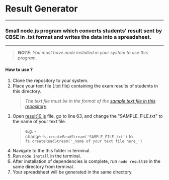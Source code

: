 # Result Generator

---

### Small node.js program which converts students' result sent by CBSE in .txt format and writes the data into a spreadsheet.

---

> _**NOTE**: You must have node installed in your system to use this program._

#### How to use ?

1. Clone the repository to your system.
2. Place your text file (.txt file) containing the exam results of students in this directory.
   > _The text file must be in the format of the [sample text file in this repository](./SAMPLE_FILE.txt)_
3. Open [result10.js](./result10.js) file, go to line 63, and change the "SAMPLE_FILE.txt" to the name of your text file.
   > e.g. -<br> change `fs.createReadStream('SAMPLE_FILE.txt')` to `fs.createReadStream('_name of your text file here_')`
4. Navigate to the this folder in terminal.
5. Run `node install` in the terminal.
6. After installation of dependencies is complete, run `node result10` in the same directory from terminal.
7. Your spreadsheet will be generated in the same directory.
